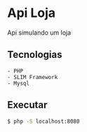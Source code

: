 # Api Loja
Api simulando um loja

## Tecnologias

    - PHP
    - SLIM Framework
    - Mysql


## Executar

~~~bash
$ php -S localhost:8080
~~~
